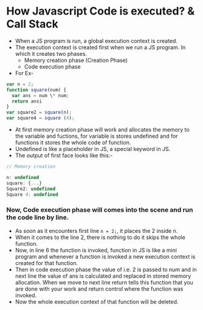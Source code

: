 # How Javascript Code is executed? & Call Stack

- When a JS program is run, a global execution context is created.
- The execution context is created first when we run a JS program. In which it creates two phases.
  - Memory creation phase (Creation Phase)
  - Code execution phase
- For Ex-

```javascript
var n = 2;
function square(num) {
  var ans = num \* num;
  return ansi
}
var square2 = square(n);
var square4 = square (4);
```

- At first memory creation phase will work and allocates the memory to the variable and fuctions, for variable is stores undefined and for functions it stores the whole code of function.
- Undefined is like a placeholder in JS, a special keyword in JS.
- The output of first face looks like this:-

```javascript
// Memory creation

n: undefined
square: {...}
Square2: undefined
Square 4: undefined

```

### Now, Code execution phase will comes into the scene and run the code line by line.

- As soon as it encounters first line `n = 2;`, it places the 2 inside n.
- When it comes to the line 2, there is nothing to do it skips the whole function.
- Now, in line 6 the function is invoked, function in JS is like a mini program and whenever a function is invoked a new execution context is created for that function.
- Then in code execution phase the value of i.e. 2 is passed to num and in next line the value of ans is calculated and replaced in stored memory allocation. When we move to next line return tells this function that you are done with your work and return control where the function was invoked.
- Now the whole execution context of that function will be deleted.
